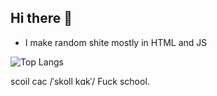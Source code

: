 ## Hi there 👋
- I make random shite mostly in HTML and JS

![Top Langs](https://github-readme-stats.vercel.app/api/top-langs/?username=scoilcax&size_weight=0.5&count_weight=0.5)

scoil cac
/ˈskoll kɑkˈ/
Fuck school.
<!--
**scoilcax/scoilcax** is a ✨ _special_ ✨ repository because its `README.md` (this file) appears on your GitHub profile.

Here are some ideas to get you started:

- 🔭 I’m currently working on ...
- 🌱 I’m currently learning ...
- 👯 I’m looking to collaborate on ...
- 🤔 I’m looking for help with ...
- 💬 Ask me about ...
- 📫 How to reach me: ...
- 😄 Pronouns: ...
- ⚡ Fun fact: ...
-->

